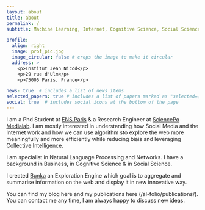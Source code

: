```yaml
---
layout: about
title: about
permalink: /
subtitle: Machine Learning, Internet, Cognitive Science, Social Science, Exploration Engine

profile:
  align: right
  image: prof_pic.jpg
  image_circular: false # crops the image to make it circular
  address: >
    <p>Institut Jean Nicod</p>
    <p>29 rue d'Ulm</p>
    <p>75005 Paris, France</p>

news: true  # includes a list of news items
selected_papers: true # includes a list of papers marked as "selected={true}"
social: true  # includes social icons at the bottom of the page
---
```


I am a Phd Student at [ENS Paris](<https://www.computationalculturalsciences.com/charles-de-dampierre>) & a Research Engineer at [SciencePo Medialab](<https://medialab.sciencespo.fr/en/people/charles-de-dampierre/>). I am mostly interested in understanding how Social Media and the Internet work and how we can use algorithm sto explore the web more meaningfully and more efficiently while reducing biais and leveraging Collective Intelligence.

I am specialist in Natural Language Processing and Networks. I have a background in Business, in Cognitive Science & in Social Science.

I created [Bunka](https://www.bunka.ai/) an Exploration Engine which goal is to aggregate and summarise information on the web and display it in new innovative way.

You can find my blog here and my publications here (/al-folio/publications/). You can contact me any time, I am always happy to discuss new ideas.
